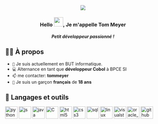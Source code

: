 <h1 align="center">
  <img src="https://github.com/zenox31470/zenox31470/blob/99fd8e804581aff31e6838e2c8ca93bc5244127d/img/name.svg"/>
</h1>

<h3 align="center">Hello <img src="https://raw.githubusercontent.com/MartinHeinz/MartinHeinz/master/wave.gif" width="30px" height="30"/>, Je m'appelle Tom Meyer</h3>
<h5 align="center">Petit développeur passionné !</h5>


## 🙋‍♂️ À propos

- `🌱` Je suis actuellement en BUT informatique.
- `💻` Alternance en tant que **développeur Cobol** à BPCE SI
- `📫` me contacter: **tommeyer**
- `🍰` Je suis un garçon **français** de **18 ans**


## 🚀 Langages et outils
<p align="left"> 
<img src="https://cdn.jsdelivr.net/gh/devicons/devicon/icons/python/python-original.svg" alt="python" width="40" height="40"/>
<img src="https://cdn.jsdelivr.net/gh/devicons/devicon/icons/javascript/javascript-plain.svg" alt="js" width="40" height="40" />
<img src="https://cdn.jsdelivr.net/gh/devicons/devicon/icons/java/java-original-wordmark.svg" alt="java" width="40" height="40"/>
<img src="https://cdn.jsdelivr.net/gh/devicons/devicon/icons/c/c-original.svg" alt="C" width="40" height="40" />
<img src="https://cdn.jsdelivr.net/gh/devicons/devicon/icons/html5/html5-original.svg" alt="html5" width="40" height="40" />
<img src="https://cdn.jsdelivr.net/gh/devicons/devicon/icons/css3/css3-original.svg" alt="css3" width="40" height="40" />
<img src="https://cdn.jsdelivr.net/gh/devicons/devicon/icons/mysql/mysql-original-wordmark.svg" alt="sql" width="40" height="40"/>
<img src="https://cdn.jsdelivr.net/gh/devicons/devicon/icons/linux/linux-original.svg" alt="linux" width="40" height="40" />
<img src="https://cdn.jsdelivr.net/gh/devicons/devicon/icons/vscode/vscode-original.svg" alt="visualstudio" width="40" height="40"/>
<img src="https://cdn.jsdelivr.net/gh/devicons/devicon/icons/oracle/oracle-original.svg" alt="oracle_sql_dev" width="40" height="40" />
<img src="https://cdn.jsdelivr.net/gh/devicons/devicon/icons/github/github-original-wordmark.svg" alt="github" width="40" height="40" />
